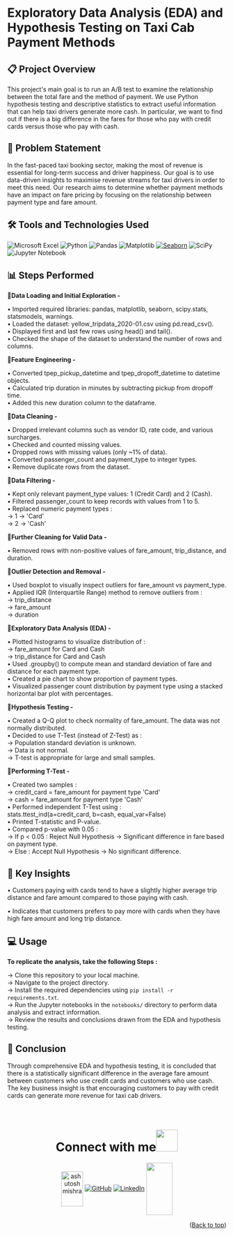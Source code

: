
# Exploratory Data Analysis (EDA) and Hypothesis Testing on Taxi Cab Payment Methods

## 📋 Project Overview
This project's main goal is to run an A/B test to examine the relationship between the total fare and the method of payment. We use Python hypothesis testing and descriptive statistics to extract useful information that can help taxi drivers generate more cash. In particular, we want to find out if there is a big difference in the fares for those who pay with credit cards versus those who pay with cash.

## 🤔 Problem Statement
In the fast-paced taxi booking sector, making the most of revenue is essential for long-term success and driver happiness. Our goal is to use data-driven insights to maximise revenue streams for taxi drivers in order to meet this need. Our research aims to determine whether payment methods have an impact on fare pricing by focusing on the relationship between payment type and fare amount.

## 🛠️ Tools and Technologies Used
![Microsoft Excel](https://img.shields.io/badge/Microsoft_Excel-217346?style=for-the-badge&logo=microsoft-excel&logoColor=white)
![Python](https://img.shields.io/badge/Python-3776AB?style=for-the-badge&logo=python&logoColor=yellow)
![Pandas](https://img.shields.io/badge/pandas-%23150458.svg?style=for-the-badge&logo=pandas&logoColor=white)
![Matplotlib](https://img.shields.io/badge/Matplotlib-%23ffffff.svg?style=for-the-badge&logo=Matplotlib&logoColor=blue)
[![Seaborn](https://img.shields.io/badge/Seaborn-3776AB?style=for-the-badge&logo=seaborn&logoColor=white)](https://seaborn.pydata.org/)
![SciPy](https://img.shields.io/badge/SciPy-%230C55A5.svg?style=for-the-badge&logo=scipy&logoColor=%white)
![Jupyter Notebook](https://img.shields.io/badge/jupyter-%23FA0F00.svg?style=for-the-badge&logo=jupyter&logoColor=white)

## 📊 Steps Performed
🔹**Data Loading and Initial Exploration -**

• Imported required libraries: pandas, matplotlib, seaborn, scipy.stats, statsmodels, warnings.<br>
• Loaded the dataset: yellow_tripdata_2020-01.csv using pd.read_csv().<br>
• Displayed first and last few rows using head() and tail().<br>
• Checked the shape of the dataset to understand the number of rows and columns.

🔹**Feature Engineering -**<br>

• Converted tpep_pickup_datetime and tpep_dropoff_datetime to datetime objects.<br>
• Calculated trip duration in minutes by subtracting pickup from dropoff time.<br>
• Added this new duration column to the dataframe.<br>

🔹**Data Cleaning -**<br>

• Dropped irrelevant columns such as vendor ID, rate code, and various surcharges.<br>
• Checked and counted missing values.<br>
• Dropped rows with missing values (only ~1% of data).<br>
• Converted passenger_count and payment_type to integer types.<br>
• Remove duplicate rows from the dataset.<br>

🔹**Data Filtering -**<br>

• Kept only relevant payment_type values: 1 (Credit Card) and 2 (Cash).<br>
• Filtered passenger_count to keep records with values from 1 to 5.<br>
• Replaced numeric payment types :<br>
  → 1 → 'Card'<br>
  → 2 → 'Cash'<br>

🔹**Further Cleaning for Valid Data -**<br>

• Removed rows with non-positive values of fare_amount, trip_distance, and duration.<br>

🔹**Outlier Detection and Removal -**<br>

• Used boxplot to visually inspect outliers for fare_amount vs payment_type.<br>
• Applied IQR (Interquartile Range) method to remove outliers from :<br>
  → trip_distance<br>
  → fare_amount<br>
  → duration<br>

🔹**Exploratory Data Analysis (EDA) -**<br>

• Plotted histograms to visualize distribution of :<br>
  → fare_amount for Card and Cash<br>
  → trip_distance for Card and Cash<br>
• Used .groupby() to compute mean and standard deviation of fare and distance for each payment type.<br>
• Created a pie chart to show proportion of payment types.<br>
• Visualized passenger count distribution by payment type using a stacked horizontal bar plot with percentages.<br>

🔹**Hypothesis Testing -**<br>

• Created a Q-Q plot to check normality of fare_amount. The data was not normally distributed.<br>
• Decided to use T-Test (instead of Z-Test) as :<br>
  → Population standard deviation is unknown.<br>
  → Data is not normal.<br>
  → T-test is appropriate for large and small samples.<br>

🔹**Performing T-Test -**<br>

• Created two samples :<br>
  → credit_card = fare_amount for payment type 'Card'<br>
  → cash = fare_amount for payment type 'Cash'<br>
• Performed independent T-Test using :<br>
  stats.ttest_ind(a=credit_card, b=cash, equal_var=False)<br>
• Printed T-statistic and P-value.<br>
• Compared p-value with 0.05 :<br>
  → If p < 0.05 : Reject Null Hypothesis → Significant difference in fare based on payment type.<br>
  → Else : Accept Null Hypothesis → No significant difference.<br>

## 🔑 Key Insights<br>
• Customers paying with cards tend to have a slightly higher average trip distance and fare amount
compared to those paying with cash.<br>

• Indicates that customers prefers to pay more with cards when they have high fare amount and
long trip distance.



## 💻 Usage<br>
**To replicate the analysis, take the following Steps :**<br>

→ Clone this repository to your local machine.<br>
→ Navigate to the project directory.<br>
→ Install the required dependencies using `pip install -r requirements.txt`.<br>
→ Run the Jupyter notebooks in the `notebooks/` directory to perform data analysis and extract information.<br>
→ Review the results and conclusions drawn from the EDA and hypothesis testing.<br>

## 📝 Conclusion 
Through comprehensive EDA and hypothesis testing, it is concluded that there is a statistically significant difference in the average fare amount between customers who use credit cards and customers who use cash.
The key business insight is that encouraging customers to pay with credit cards can generate more revenue for taxi cab drivers.

<br />

 <div align="center">
<h1> Connect with me<a href="https://gifyu.com/image/Zy2f"><img src="https://github.com/milaan9/milaan9/blob/main/Handshake.gif" width="50px"></a>
</h1> 
<p align="center">
 
<a href="https://linkedin.com/in/tanishk bindal" target="blank"><img align="center" src="https://static.vecteezy.com/system/resources/previews/018/930/480/non_2x/linkedin-logo-linkedin-icon-transparent-free-png.png" alt="ashutosh mishra" height="80" width="50" /></a>
 [![GitHub](https://img.shields.io/badge/GitHub-181717?style=for-the-badge&logo=github&logoColor=white)](https://github.com/TanishkBindal)
[![LinkedIn](https://img.shields.io/badge/LinkedIn-0077B5?style=for-the-badge&logo=linkedin&logoColor=white)](https://www.linkedin.com/in/tanishkbindal)
[<img src = "https://static.vecteezy.com/system/resources/previews/066/118/531/non_2x/linktree-circle-logo-icon-linktree-app-editable-transparent-background-premium-social-media-design-for-digital-download-free-png.png" width ="60" height ="120" align = "center" style= "postion:relative">](https://linktr.ee/tanishkbindal)

 
 <p align="right">(<a href="#top">Back to top</a>)</p>
</p> 




































